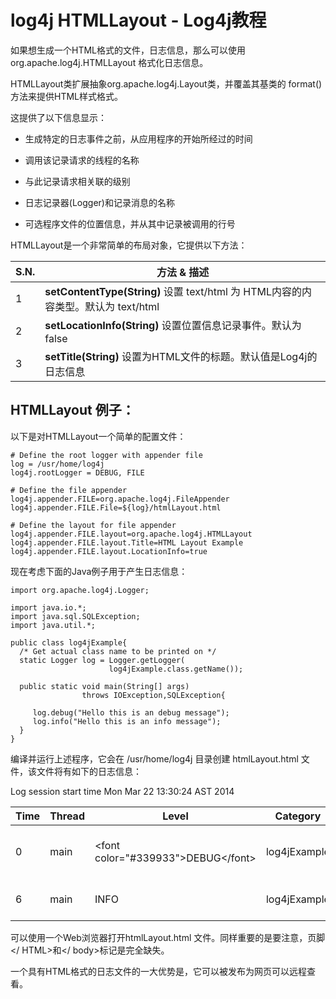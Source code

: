 # log4j HTMLLayout - Log4j教程

如果想生成一个HTML格式的文件，日志信息，那么可以使用 org.apache.log4j.HTMLLayout 格式化日志信息。

HTMLLayout类扩展抽象org.apache.log4j.Layout类，并覆盖其基类的 format()方法来提供HTML样式格式。

这提供了以下信息显示：

*   生成特定的日志事件之前，从应用程序的开始所经过的时间

*   调用该记录请求的线程的名称

*   与此记录请求相关联的级别

*   日志记录器(Logger)和记录消息的名称

*   可选程序文件的位置信息，并从其中记录被调用的行号

HTMLLayout是一个非常简单的布局对象，它提供以下方法：

| S.N. | 方法 & 描述 |
| --- | --- |
| 1 | **setContentType(String)** 设置 text/html 为 HTML内容的内容类型。默认为 text/html |
| 2 | **setLocationInfo(String)** 设置位置信息记录事件。默认为 false |
| 3 | **setTitle(String)** 设置为HTML文件的标题。默认值是Log4j的日志信息 |

## HTMLLayout 例子：

以下是对HTMLLayout一个简单的配置文件：

```
# Define the root logger with appender file
log = /usr/home/log4j
log4j.rootLogger = DEBUG, FILE

# Define the file appender
log4j.appender.FILE=org.apache.log4j.FileAppender
log4j.appender.FILE.File=${log}/htmlLayout.html

# Define the layout for file appender
log4j.appender.FILE.layout=org.apache.log4j.HTMLLayout
log4j.appender.FILE.layout.Title=HTML Layout Example
log4j.appender.FILE.layout.LocationInfo=true

```

现在考虑下面的Java例子用于产生日志信息：

```
import org.apache.log4j.Logger;

import java.io.*;
import java.sql.SQLException;
import java.util.*;

public class log4jExample{
  /* Get actual class name to be printed on */
  static Logger log = Logger.getLogger(
                      log4jExample.class.getName());

  public static void main(String[] args)
                throws IOException,SQLException{

     log.debug("Hello this is an debug message");
     log.info("Hello this is an info message");
  }
}

```

编译并运行上述程序，它会在 /usr/home/log4j 目录创建 htmlLayout.html 文件，该文件将有如下的日志信息：

Log session start time Mon Mar 22 13:30:24 AST 2014

| Time | Thread | Level | Category | File:Line | Message |
| --- | --- | --- | --- | --- | --- |
| 0 | main | &lt;font color="#339933"&gt;DEBUG&lt;/font&gt; | log4jExample | log4jExample.java:15 | Hello this is an debug message |
| 6 | main | INFO | log4jExample | log4jExample.java:16 | Hello this is an info message |

可以使用一个Web浏览器打开htmlLayout.html 文件。同样重要的是要注意，页脚&lt;/ HTML&gt;和&lt;/ body&gt;标记是完全缺失。

一个具有HTML格式的日志文件的一大优势是，它可以被发布为网页可以远程查看。

 